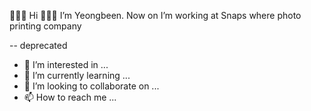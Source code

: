 👋👋👋 Hi 👋👋👋 I’m Yeongbeen. 
Now on I’m working at Snaps where photo printing company 



-- deprecated
- 👀 I’m interested in ...
- 🌱 I’m currently learning ...
- 💞️ I’m looking to collaborate on ...
- 📫 How to reach me ...

<!---
snaps-kase/snaps-kase is a ✨ special ✨ repository because its `README.md` (this file) appears on your GitHub profile.
You can click the Preview link to take a look at your changes.
--->

